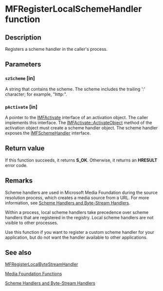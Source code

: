 # MFRegisterLocalSchemeHandler function

## Description

Registers a scheme handler in the caller's process.

## Parameters

### `szScheme` [in]

A string that contains the scheme. The scheme includes the trailing ':' character; for example,
"http:".

### `pActivate` [in]

A pointer to the [IMFActivate](https://learn.microsoft.com/windows/desktop/api/mfobjects/nn-mfobjects-imfactivate) interface of an activation
object. The caller implements this interface. The
[IMFActivate::ActivateObject](https://learn.microsoft.com/windows/desktop/api/mfobjects/nf-mfobjects-imfactivate-activateobject)
method of the activation object must create a scheme handler object. The scheme handler exposes the
[IMFSchemeHandler](https://learn.microsoft.com/windows/desktop/api/mfidl/nn-mfidl-imfschemehandler) interface.

## Return value

If this function succeeds, it returns **S_OK**. Otherwise, it returns an **HRESULT** error code.

## Remarks

Scheme handlers are used in Microsoft Media Foundation during the source resolution process, which creates a media
source from a URL. For more information, see
[Scheme Handlers and Byte-Stream Handlers](https://learn.microsoft.com/windows/desktop/medfound/scheme-handlers-and-byte-stream-handlers).

Within a process, local scheme handlers take precedence over scheme handlers that are registered in the
registry. Local scheme handlers are not visible to other processes.

Use this function if you want to register a custom scheme handler for your application, but do not want the
handler available to other applications.

## See also

[MFRegisterLocalByteStreamHandler](https://learn.microsoft.com/windows/desktop/api/mfapi/nf-mfapi-mfregisterlocalbytestreamhandler)

[Media Foundation Functions](https://learn.microsoft.com/windows/desktop/medfound/media-foundation-functions)

[Scheme Handlers and Byte-Stream Handlers](https://learn.microsoft.com/windows/desktop/medfound/scheme-handlers-and-byte-stream-handlers)